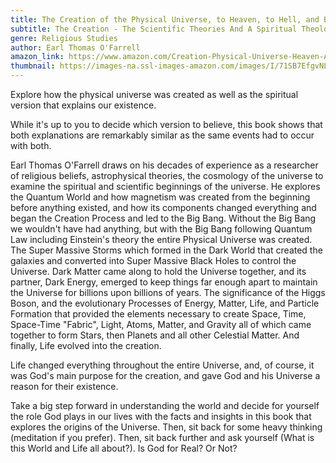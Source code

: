 ```yaml
---
title: The Creation of the Physical Universe, to Heaven, to Hell, and Back Again
subtitle: The Creation - The Scientific Theories And A Spiritual Theology
genre: Religious Studies
author: Earl Thomas O'Farrell
amazon_link: https://www.amazon.com/Creation-Physical-Universe-Heaven-Again/dp/1648953263/ref=tmm_pap_swatch_0?_encoding=UTF8&qid=1642670099&sr=8-1
thumbnail: https://images-na.ssl-images-amazon.com/images/I/71SB7EfgvNL.jpg
---
```

Explore how the physical universe was created as well as the spiritual version that explains our existence.



While it's up to you to decide which version to believe, this book shows that both explanations are remarkably similar as the same events had to occur with both.



Earl Thomas O'Farrell draws on his decades of experience as a researcher of religious beliefs, astrophysical theories, the cosmology of the universe to examine the spiritual and scientific beginnings of the universe. He explores the Quantum World and how magnetism was created from the beginning before anything existed, and how its components changed everything and began the Creation Process and led to the Big Bang. Without the Big Bang we wouldn't have had anything, but with the Big Bang following Quantum Law including Einstein's theory the entire Physical Universe was created. The Super Massive Storms which formed in the Dark World that created the galaxies and converted into Super Massive Black Holes to control the Universe. Dark Matter came along to hold the Universe together, and its partner, Dark Energy, emerged to keep things far enough apart to maintain the Universe for billions upon billions of years. The significance of the Higgs Boson, and the evolutionary Processes of Energy, Matter, Life, and Particle Formation that provided the elements necessary to create Space, Time, Space-Time "Fabric", Light, Atoms, Matter, and Gravity all of which came together to form Stars, then Planets and all other Celestial Matter. And finally, Life evolved into the creation.



Life changed everything throughout the entire Universe, and, of course, it was God's main purpose for the creation, and gave God and his Universe a reason for their existence.



Take a big step forward in understanding the world and decide for yourself the role God plays in our lives with the facts and insights in this book that explores the origins of the Universe. Then, sit back for some heavy thinking (meditation if you prefer). Then, sit back further and ask yourself (What is this World and Life all about?). Is God for Real? Or Not?